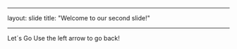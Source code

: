 - - -
layout: slide
title: "Welcome to our second slide!"
- - - 
Let´s Go
Use the left arrow to go back!
